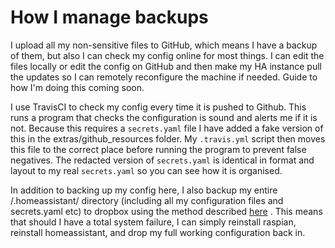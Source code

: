 # How I manage backups

I upload all my non-sensitive files to GitHub, which means I have a backup of them, but also I can check my config online for most things.  I can edit the files locally or edit the config on GitHub and then make my HA instance pull the updates so I can remotely reconfigure the machine if needed.  Guide to how I'm doing this coming soon.

I use TravisCI to check my config every time it is pushed to Github.  This runs a program that checks the configuration is sound and alerts me if it is not.  Because this requires a `secrets.yaml` file I have added a fake version of this in the extras/github_resources folder.  My `.travis.yml` script then moves this file to the correct place before running the program to prevent false negatives.  The redacted version of `secrets.yaml` is identical in format and layout to my real `secrets.yaml` so you can see how it is organised.

In addition to backing up my config here, I also backup my entire /.homeassistant/ directory (including all my configuration files and secrets.yaml etc) to dropbox using the method described [here](https://github.com/martikainen87/Home-Automation/wiki/Backup-your-configuration-to-Dropbox) .  This means that should I have a total system failure, I can simply reinstall raspian, reinstall homeassistant, and drop my full working configuration back in.
